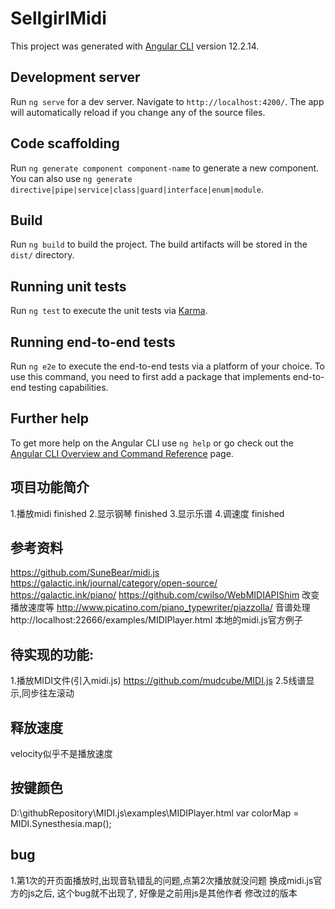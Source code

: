 # SellgirlMidi

This project was generated with [Angular CLI](https://github.com/angular/angular-cli) version 12.2.14.

## Development server

Run `ng serve` for a dev server. Navigate to `http://localhost:4200/`. The app will automatically reload if you change any of the source files.

## Code scaffolding

Run `ng generate component component-name` to generate a new component. You can also use `ng generate directive|pipe|service|class|guard|interface|enum|module`.

## Build

Run `ng build` to build the project. The build artifacts will be stored in the `dist/` directory.

## Running unit tests

Run `ng test` to execute the unit tests via [Karma](https://karma-runner.github.io).

## Running end-to-end tests

Run `ng e2e` to execute the end-to-end tests via a platform of your choice. To use this command, you need to first add a package that implements end-to-end testing capabilities.

## Further help

To get more help on the Angular CLI use `ng help` or go check out the [Angular CLI Overview and Command Reference](https://angular.io/cli) page.

## 项目功能简介
1.播放midi  finished
2.显示钢琴  finished
3.显示乐谱
4.调速度  finished

## 参考资料
https://github.com/SuneBear/midi.js
https://galactic.ink/journal/category/open-source/
https://galactic.ink/piano/
https://github.com/cwilso/WebMIDIAPIShim  改变播放速度等
http://www.picatino.com/piano_typewriter/piazzolla/  音谱处理
http://localhost:22666/examples/MIDIPlayer.html  本地的midi.js官方例子

## 待实现的功能:
1.播放MIDI文件(引入midi.js)
  https://github.com/mudcube/MIDI.js
2.5线谱显示,同步往左滚动

## 释放速度
velocity似乎不是播放速度

## 按键颜色
D:\githubRepository\MIDI.js\examples\MIDIPlayer.html
				var colorMap = MIDI.Synesthesia.map();

## bug 
1.第1次的开页面播放时,出现音轨错乱的问题,点第2次播放就没问题
  换成midi.js官方的js之后, 这个bug就不出现了, 好像是之前用js是其他作者 修改过的版本